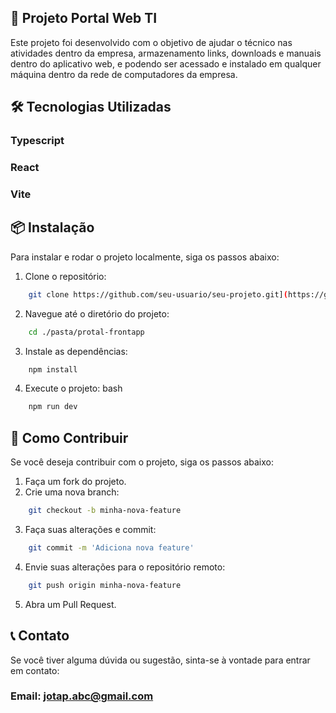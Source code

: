 ## 📘 Projeto Portal Web TI
Este projeto foi desenvolvido com o objetivo de ajudar o técnico nas atividades dentro da empresa, armazenamento links, downloads e manuais dentro do aplicativo web, e podendo ser acessado e instalado em qualquer máquina dentro da rede de computadores da empresa.

## 🛠️ Tecnologias Utilizadas
### Typescript
### React
### Vite
## 📦 Instalação
Para instalar e rodar o projeto localmente, siga os passos abaixo:

1. Clone o repositório:
```bash
    git clone https://github.com/seu-usuario/seu-projeto.git](https://github.com/jotapdevbr/portal-frontapp.git)
```
2. Navegue até o diretório do projeto:
```bash
    cd ./pasta/protal-frontapp
```
3. Instale as dependências:
```bash
    npm install
```
4. Execute o projeto:
bash
```bash
    npm run dev
```
## 📄 Como Contribuir
Se você deseja contribuir com o projeto, siga os passos abaixo:

1. Faça um fork do projeto.
2. Crie uma nova branch:
```bash
    git checkout -b minha-nova-feature
```
3. Faça suas alterações e commit:
```bash
    git commit -m 'Adiciona nova feature'
```
4. Envie suas alterações para o repositório remoto:
```bash
    git push origin minha-nova-feature
```
5. Abra um Pull Request.
   
## 📞 Contato
Se você tiver alguma dúvida ou sugestão, sinta-se à vontade para entrar em contato:
### Email: jotap.abc@gmail.com
